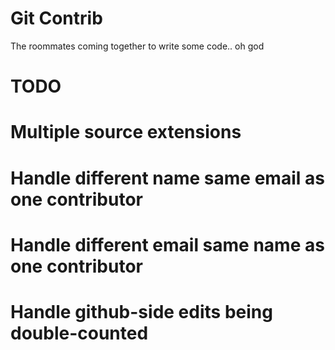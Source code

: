 Git Contrib
===========

The roommates coming together to write some code.. oh god

# TODO
# Multiple source extensions
# Handle different name same email as one contributor
# Handle different email same name as one contributor
# Handle github-side edits being double-counted
